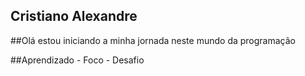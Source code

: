 ## Cristiano Alexandre

##Olá estou iniciando a minha jornada neste mundo da programação

##Aprendizado - Foco - Desafio
